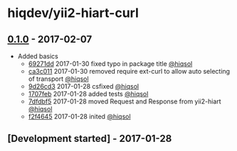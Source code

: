 # hiqdev/yii2-hiart-curl

## [0.1.0] - 2017-02-07

- Added basics
    - [69271dd] 2017-01-30 fixed typo in package title [@hiqsol]
    - [ca3c011] 2017-01-30 removed require ext-curl to allow auto selecting of transport [@hiqsol]
    - [9d26cd3] 2017-01-28 csfixed [@hiqsol]
    - [1707feb] 2017-01-28 added tests [@hiqsol]
    - [7dfdbf5] 2017-01-28 moved Request and Response from yii2-hiart [@hiqsol]
    - [f2f4645] 2017-01-28 inited [@hiqsol]

## [Development started] - 2017-01-28

[@hiqsol]: https://github.com/hiqsol
[sol@hiqdev.com]: https://github.com/hiqsol
[@SilverFire]: https://github.com/SilverFire
[d.naumenko.a@gmail.com]: https://github.com/SilverFire
[@tafid]: https://github.com/tafid
[andreyklochok@gmail.com]: https://github.com/tafid
[@BladeRoot]: https://github.com/BladeRoot
[bladeroot@gmail.com]: https://github.com/BladeRoot
[69271dd]: https://github.com/hiqdev/yii2-hiart-curl/commit/69271dd
[ca3c011]: https://github.com/hiqdev/yii2-hiart-curl/commit/ca3c011
[9d26cd3]: https://github.com/hiqdev/yii2-hiart-curl/commit/9d26cd3
[1707feb]: https://github.com/hiqdev/yii2-hiart-curl/commit/1707feb
[7dfdbf5]: https://github.com/hiqdev/yii2-hiart-curl/commit/7dfdbf5
[f2f4645]: https://github.com/hiqdev/yii2-hiart-curl/commit/f2f4645
[Under development]: https://github.com/hiqdev/yii2-hiart-curl/releases
[0.1.0]: https://github.com/hiqdev/yii2-hiart-curl/releases/tag/0.1.0
